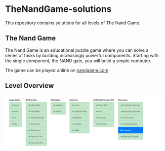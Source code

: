 # TheNandGame-solutions
This repository contains solutions for all levels of The Nand Game.

## The Nand Game
The Nand Game is an educational puzzle game where you can solve a series of tasks by building increasingly powerful components. 
Starting with the single component, the NAND gate, you will build a simple computer.  

The game can be played online on [nandgame.com](http://nandgame.com/).

## Level Overview
![Level Overview](%5B00%5D%20Level%20Overview.png)
